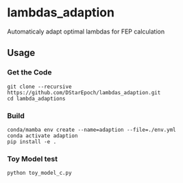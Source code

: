 # lambdas_adaption
Automaticaly adapt optimal lambdas for FEP calculation

## Usage

### Get the Code
```
git clone --recursive https://github.com/DStarEpoch/lambdas_adaption.git
cd lambda_adaptions
```

### Build
```
conda/mamba env create --name=adaption --file=./env.yml
conda activate adaption
pip install -e .
```

### Toy Model test
```
python toy_model_c.py
```

